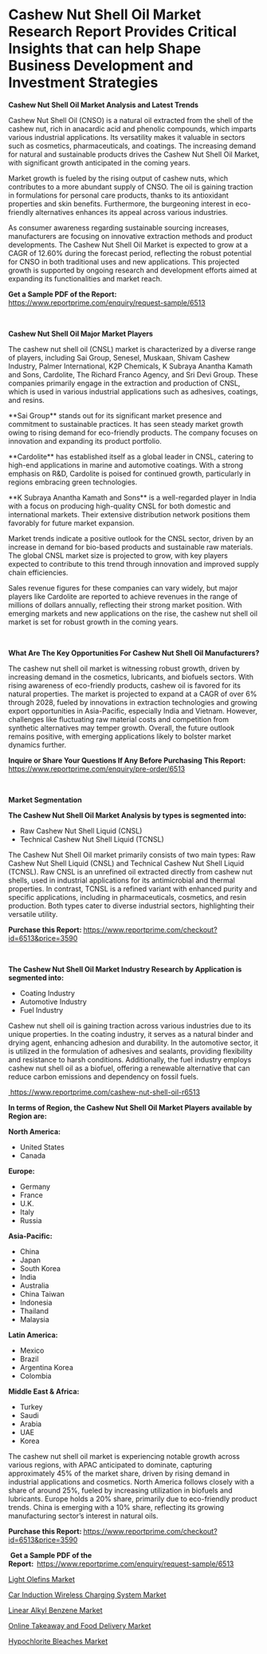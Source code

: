 <p><h1>Cashew Nut Shell Oil Market Research Report Provides Critical Insights that can help Shape Business Development and Investment Strategies</h1></p><p><strong>Cashew Nut Shell Oil Market Analysis and Latest Trends</strong></p>
<p><p>Cashew Nut Shell Oil (CNSO) is a natural oil extracted from the shell of the cashew nut, rich in anacardic acid and phenolic compounds, which imparts various industrial applications. Its versatility makes it valuable in sectors such as cosmetics, pharmaceuticals, and coatings. The increasing demand for natural and sustainable products drives the Cashew Nut Shell Oil Market, with significant growth anticipated in the coming years.</p><p>Market growth is fueled by the rising output of cashew nuts, which contributes to a more abundant supply of CNSO. The oil is gaining traction in formulations for personal care products, thanks to its antioxidant properties and skin benefits. Furthermore, the burgeoning interest in eco-friendly alternatives enhances its appeal across various industries.</p><p>As consumer awareness regarding sustainable sourcing increases, manufacturers are focusing on innovative extraction methods and product developments. The Cashew Nut Shell Oil Market is expected to grow at a CAGR of 12.60% during the forecast period, reflecting the robust potential for CNSO in both traditional uses and new applications. This projected growth is supported by ongoing research and development efforts aimed at expanding its functionalities and market reach.</p></p>
<p><strong>Get a Sample PDF of the Report:&nbsp;</strong> <a href="https://www.reportprime.com/enquiry/request-sample/6513?utm_campaign=1846&utm_medium=2&utm_source=Github&utm_content=ia&utm_term=25112024&utm_id=cashew-nut-shell-oil">https://www.reportprime.com/enquiry/request-sample/6513</a></p>
<p>&nbsp;</p>
<p><strong>Cashew Nut Shell Oil Major Market Players</strong></p>
<p><p>The cashew nut shell oil (CNSL) market is characterized by a diverse range of players, including Sai Group, Senesel, Muskaan, Shivam Cashew Industry, Palmer International, K2P Chemicals, K Subraya Anantha Kamath and Sons, Cardolite, The Richard Franco Agency, and Sri Devi Group. These companies primarily engage in the extraction and production of CNSL, which is used in various industrial applications such as adhesives, coatings, and resins.</p><p>**Sai Group** stands out for its significant market presence and commitment to sustainable practices. It has seen steady market growth owing to rising demand for eco-friendly products. The company focuses on innovation and expanding its product portfolio. </p><p>**Cardolite** has established itself as a global leader in CNSL, catering to high-end applications in marine and automotive coatings. With a strong emphasis on R&D, Cardolite is poised for continued growth, particularly in regions embracing green technologies.</p><p>**K Subraya Anantha Kamath and Sons** is a well-regarded player in India with a focus on producing high-quality CNSL for both domestic and international markets. Their extensive distribution network positions them favorably for future market expansion.</p><p>Market trends indicate a positive outlook for the CNSL sector, driven by an increase in demand for bio-based products and sustainable raw materials. The global CNSL market size is projected to grow, with key players expected to contribute to this trend through innovation and improved supply chain efficiencies. </p><p>Sales revenue figures for these companies can vary widely, but major players like Cardolite are reported to achieve revenues in the range of millions of dollars annually, reflecting their strong market position. With emerging markets and new applications on the rise, the cashew nut shell oil market is set for robust growth in the coming years.</p></p>
<p>&nbsp;</p>
<p><strong>What Are The Key Opportunities For Cashew Nut Shell Oil Manufacturers?</strong></p>
<p><p>The cashew nut shell oil market is witnessing robust growth, driven by increasing demand in the cosmetics, lubricants, and biofuels sectors. With rising awareness of eco-friendly products, cashew oil is favored for its natural properties. The market is projected to expand at a CAGR of over 6% through 2028, fueled by innovations in extraction technologies and growing export opportunities in Asia-Pacific, especially India and Vietnam. However, challenges like fluctuating raw material costs and competition from synthetic alternatives may temper growth. Overall, the future outlook remains positive, with emerging applications likely to bolster market dynamics further.</p></p>
<p><strong>Inquire or Share Your Questions If Any Before Purchasing This Report:</strong> <a href="https://www.reportprime.com/enquiry/pre-order/6513?utm_campaign=1846&utm_medium=2&utm_source=Github&utm_content=ia&utm_term=25112024&utm_id=cashew-nut-shell-oil">https://www.reportprime.com/enquiry/pre-order/6513</a></p>
<p>&nbsp;</p>
<p><strong>Market Segmentation</strong></p>
<p><strong>The Cashew Nut Shell Oil Market Analysis by types is segmented into:</strong></p>
<p><ul><li>Raw Cashew Nut Shell Liquid (CNSL)</li><li>Technical Cashew Nut Shell Liquid (TCNSL)</li></ul></p>
<p><p>The Cashew Nut Shell Oil market primarily consists of two main types: Raw Cashew Nut Shell Liquid (CNSL) and Technical Cashew Nut Shell Liquid (TCNSL). Raw CNSL is an unrefined oil extracted directly from cashew nut shells, used in industrial applications for its antimicrobial and thermal properties. In contrast, TCNSL is a refined variant with enhanced purity and specific applications, including in pharmaceuticals, cosmetics, and resin production. Both types cater to diverse industrial sectors, highlighting their versatile utility.</p></p>
<p><strong>Purchase this Report:&nbsp;</strong><a href="https://www.reportprime.com/checkout?id=6513&price=3590&utm_campaign=1846&utm_medium=2&utm_source=Github&utm_content=ia&utm_term=25112024&utm_id=cashew-nut-shell-oil">https://www.reportprime.com/checkout?id=6513&price=3590</a></p>
<p>&nbsp;</p>
<p><strong>The Cashew Nut Shell Oil Market Industry Research by Application is segmented into:</strong></p>
<p><ul><li>Coating Industry</li><li>Automotive Industry</li><li>Fuel Industry</li></ul></p>
<p><p>Cashew nut shell oil is gaining traction across various industries due to its unique properties. In the coating industry, it serves as a natural binder and drying agent, enhancing adhesion and durability. In the automotive sector, it is utilized in the formulation of adhesives and sealants, providing flexibility and resistance to harsh conditions. Additionally, the fuel industry employs cashew nut shell oil as a biofuel, offering a renewable alternative that can reduce carbon emissions and dependency on fossil fuels.</p></p>
<p><a href="https://www.reportprime.com/cashew-nut-shell-oil-r6513?utm_campaign=1846&utm_medium=2&utm_source=Github&utm_content=ia&utm_term=25112024&utm_id=cashew-nut-shell-oil">&nbsp;https://www.reportprime.com/cashew-nut-shell-oil-r6513</a></p>
<p><strong>In terms of Region, the Cashew Nut Shell Oil Market Players available by Region are:</strong></p>
<p>
    <p> <strong> North America: </strong>
        <ul>
            <li>United States</li>
            <li>Canada</li>
        </ul>
        </p> 
    <p> <strong> Europe: </strong>
        <ul>
            <li>Germany</li>
            <li>France</li>
            <li>U.K.</li>
            <li>Italy</li>
            <li>Russia</li>
        </ul>
        </p> 
    <p> <strong> Asia-Pacific: </strong>
        <ul>
            <li>China</li>
            <li>Japan</li>
            <li>South Korea</li>
            <li>India</li>
            <li>Australia</li>
            <li>China Taiwan</li>
            <li>Indonesia</li>
            <li>Thailand</li>
            <li>Malaysia</li>
        </ul>
        </p> 
    <p> <strong> Latin America: </strong>
        <ul>
            <li>Mexico</li>
            <li>Brazil</li>
            <li>Argentina Korea</li>
            <li>Colombia</li>
        </ul>
        </p> 
    <p> <strong> Middle East & Africa: </strong>
        <ul>
            <li>Turkey</li>
            <li>Saudi</li>
            <li>Arabia</li>
            <li>UAE</li>
            <li>Korea</li>
        </ul>
    </p>
    </p>
<p><p>The cashew nut shell oil market is experiencing notable growth across various regions, with APAC anticipated to dominate, capturing approximately 45% of the market share, driven by rising demand in industrial applications and cosmetics. North America follows closely with a share of around 25%, fueled by increasing utilization in biofuels and lubricants. Europe holds a 20% share, primarily due to eco-friendly product trends. China is emerging with a 10% share, reflecting its growing manufacturing sector’s interest in natural oils.</p></p>
<p><strong>Purchase this Report: </strong><a href="https://www.reportprime.com/checkout?id=6513&price=3590&utm_campaign=1846&utm_medium=2&utm_source=Github&utm_content=ia&utm_term=25112024&utm_id=cashew-nut-shell-oil">https://www.reportprime.com/checkout?id=6513&price=3590</a></p>
<p>&nbsp;<strong>Get a Sample PDF of the Report:&nbsp;&nbsp;</strong><a href="https://www.reportprime.com/enquiry/request-sample/6513?utm_campaign=1846&utm_medium=2&utm_source=Github&utm_content=ia&utm_term=25112024&utm_id=cashew-nut-shell-oil">https://www.reportprime.com/enquiry/request-sample/6513</a></p>
<p><strong></strong></p>
<p><p><a href="https://www.linkedin.com/pulse/light-olefins-market-trends-growth-outlook-2024-2031-listrakr-v745e?utm_campaign=1846&utm_medium=2&utm_source=Github&utm_content=ia&utm_term=25112024&utm_id=cashew-nut-shell-oil">Light Olefins Market</a></p><p><a href="https://issuu.com/reportprime-2/docs/car-induction-wireless-charging-sys_3c7071975ccd6d?utm_campaign=1846&utm_medium=2&utm_source=Github&utm_content=ia&utm_term=25112024&utm_id=cashew-nut-shell-oil">Car Induction Wireless Charging System Market</a></p><p><a href="https://www.linkedin.com/pulse/top-trends-transforming-linear-alkyl-benzene-market-2024-whaue?utm_campaign=1846&utm_medium=2&utm_source=Github&utm_content=ia&utm_term=25112024&utm_id=cashew-nut-shell-oil">Linear Alkyl Benzene Market</a></p><p><a href="https://issuu.com/reportprime-2/docs/online-takeaway-and-food-delivery-m_fab3f7a614fd7f?utm_campaign=1846&utm_medium=2&utm_source=Github&utm_content=ia&utm_term=25112024&utm_id=cashew-nut-shell-oil">Online Takeaway and Food Delivery Market</a></p><p><a href="https://www.linkedin.com/pulse/comprehensive-hypochlorite-bleaches-market-report-regional-analysis-fezte?utm_campaign=1846&utm_medium=2&utm_source=Github&utm_content=ia&utm_term=25112024&utm_id=cashew-nut-shell-oil">Hypochlorite Bleaches Market</a></p></p>